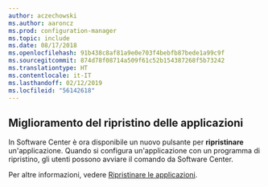```yaml
---
author: aczechowski
ms.author: aaroncz
ms.prod: configuration-manager
ms.topic: include
ms.date: 08/17/2018
ms.openlocfilehash: 91b438c8af81a9e0e703f4bebfb87bede1a99c9f
ms.sourcegitcommit: 874d78f08714a509f61c52b154387268f5b73242
ms.translationtype: HT
ms.contentlocale: it-IT
ms.lasthandoff: 02/12/2019
ms.locfileid: "56142618"
---
```

## <a name="bkmk_repair"></a> Miglioramento del ripristino delle applicazioni
<!--1357866-->

In Software Center è ora disponibile un nuovo pulsante per **ripristinare** un'applicazione. Quando si configura un'applicazione con un programma di ripristino, gli utenti possono avviare il comando da Software Center. 

Per altre informazioni, vedere [Ripristinare le applicazioni](/sccm/core/get-started/capabilities-in-technical-preview-1807#bkmk_app-repair).


